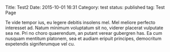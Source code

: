 Title: Test2
Date: 2015-10-01 16:31
Category: test
status: published
tag: Test Page

Te vide tempor ius, eu legere debitis insolens mel. Mel meliore perfecto interesset ad. Natum minimum voluptatum sit no, viderer placerat vulputate sea ne. Pri no choro quaerendum, an putant verear gubergren has. Ea cum nusquam mentitum platonem, sea et audiam eripuit principes, democritum expetendis signiferumque vel cu.
